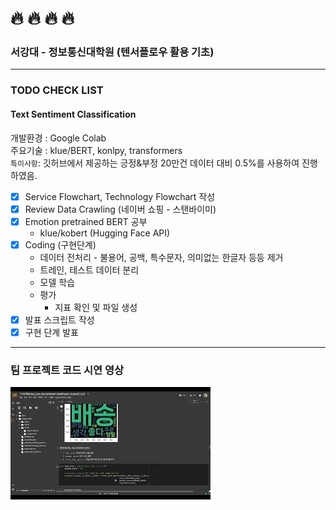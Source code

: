# :fire: :fire: :fire: :fire:
### 서강대 - 정보통신대학원 (텐서플로우 활용 기초)

---

### TODO CHECK LIST
#### Text Sentiment Classification

개발환경 : Google Colab  
주요기술 : klue/BERT, konlpy, transformers  
`특이사항`: 깃허브에서 제공하는 긍정&부정 20만건 데이터 대비 0.5%를 사용하여 진행하였음.

- [X] Service Flowchart, Technology Flowchart 작성
- [X] Review Data Crawling (네이버 쇼핑 - 스탠바이미)
- [X] Emotion pretrained BERT 공부
  - klue/kobert (Hugging Face API)
- [X] Coding (구현단계)
  - 데이터 전처리 - 불용어, 공백, 특수문자, 의미없는 한글자 등등 제거
  - 트레인, 테스트 데이터 분리
  - 모델 학습 
  - 평가
    - 지표 확인 및 파일 생성
- [X] 발표 스크립트 작성
- [X] 구현 단계 발표

---
### 팀 프로젝트 코드 시연 영상
[![코드 시연](./images/tensorflow.png)](https://youtu.be/0r1BMdtShwg)
